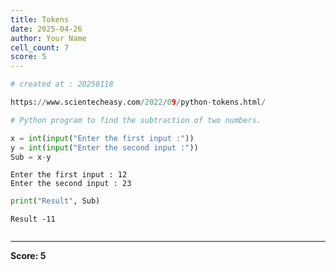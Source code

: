 ```yaml
---
title: Tokens
date: 2025-04-26
author: Your Name
cell_count: 7
score: 5
---
```


```python
# created at : 20250118
```


```python
https://www.scientecheasy.com/2022/09/python-tokens.html/
```


```python
# Python program to find the subtraction of two numbers.
```


```python
x = int(input("Enter the first input :"))
y = int(input("Enter the second input :"))
Sub = x-y
```

    Enter the first input : 12
    Enter the second input : 23



```python
print("Result", Sub)
```

    Result -11



```python

```


---
**Score: 5**